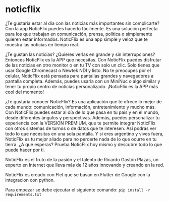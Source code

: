 # noticflix
<p>
    ¿Te gustaría estar al día con las noticias más importantes sin complicarte? Con la app NoticFlix puedes hacerlo fácilmente. Es una solución perfecta para los que trabajan en comunicación, prensa, política o simplemente quieren estar informados. NoticFlix es una app simple y veloz que te muestra las noticias en tiempo real.
</p>

<p>
    ¿Te gustan las noticias? ¿Quieres verlas en grande y sin interrupciones? Entonces NoticFlix es la APP que necesitas. Con NoticFlix puedes disfrutar de las noticias en otro monitor o en tu TV con solo un clic. Solo tienes que usar Google Chromecast o Newtek NDI y listo. No te preocupes por el celular, NoticFlix está pensada para pantallas grandes y navegadores a pantalla completa. Además, puedes usarla con un MiniNuc o algo similar y tener tu propio centro de noticias personalizado. ¡NoticFlix es la APP más cool del momento!
</p>

<p>
    ¿Te gustaría conocer NoticFlix? Es una aplicación que te ofrece lo mejor de cada mundo: comunicación, información, entretenimiento y mucho más. Con NoticFlix puedes estar al día de lo que pasa en tu país y en el mundo, desde diferentes ángulos y perspectivas. Además, puedes personalizar tu experiencia con la VERSION PREMIUM, que te permite integrar NoticFlix con otros sistemas de turnos o de datos que te interesen. Así podrás ver todo lo que necesitas en una sola pantalla. Y si eres argentino y vives fuera, NoticFlix es tu mejor aliado para no perderte nada de lo que ocurre en tu tierra. ¿A qué esperas? Prueba NoticFlix hoy mismo y descubre todo lo que puede hacer por ti.
</p>

<p>
    NoticFlix es el fruto de la pasión y el talento de Ricardo Gastón Plazas, un experto en Internet que lleva más de 12 años innovando y creando en la red.
</p>

<p>
    NoticFlix es creado con Flet que se basan en Flutter de Google con la integracion con python.
</p>

<p>
    Para empezar se debe ejecutar el siguiente comando:
    <code>pip install -r requirements.txt</code>
</p>

